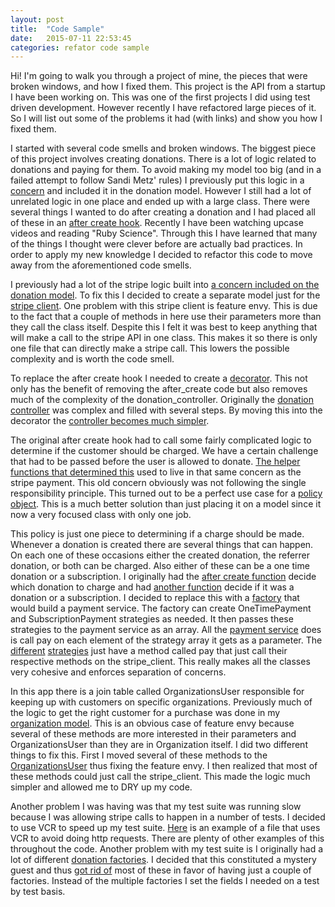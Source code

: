 ```yaml
---
layout: post
title:  "Code Sample"
date:   2015-07-11 22:53:45
categories: refator code sample
---
```

Hi! I'm going to walk you through a project of mine, the pieces that were broken windows, and how I fixed them. This project is the API from a startup I have been working on. This was one of the first projects I did using test driven development. However recently I have refactored large pieces of it. So I will list out some of the problems it had (with links) and show you how I fixed them.

I started with several code smells and broken windows. The biggest piece of this project involves creating donations. There is a lot of logic related to donations and paying for them. To avoid making my model too big (and in a failed attempt to follow Sandi Metz' rules) I previously put this logic in a [concern][pledgeable] and included it in the donation model. However I still had a lot of unrelated logic in one place and ended up with a large class. There were several things I wanted to do after creating a donation and I had placed all of these in an [after create hook][after]. Recently I have been watching upcase videos and reading "Ruby Science". Through this I have learned that many of the things I thought were clever before are actually bad practices. In order to apply my new knowledge I decided to refactor this code to move away from the aforementioned code smells.

I previously had a lot of the stripe logic built into [a concern included on the donation model][create_subscription]. To fix this I decided to create a separate model just for the [stripe client][stripe_client]. One problem with this stripe client is feature envy. This is due to the fact that a couple of methods in here use their parameters more than they call the class itself. Despite this I felt it was best to keep anything that will make a call to the stripe API in one class. This makes it so there is only one file that can directly make a stripe call. This lowers the possible complexity and is worth the code smell.

To replace the after create hook I needed to create a [decorator][decorator]. This not only has the benefit of removing the after_create code but also removes much of the complexity of the donation_controller. Originally the [donation controller][old_donation_controller] was complex and filled with several steps. By moving this into the decorator the [controller becomes much simpler][new_donation_controller].

The original after create hook had to call some fairly complicated logic to determine if the customer should be charged. We have a certain challenge that had to be passed before the user is allowed to donate. [The helper functions that determined this][old_policy] used to live in that same concern as the stripe payment. This old concern obviously was not following the single responsibility principle. This turned out to be a perfect use case for a [policy object][new_policy]. This is a much better solution than just placing it on a model since it now a very focused class with only one job.

This policy is just one piece to determining if a charge should be made. Whenever a donation is created there are several things that can happen. On each one of these occasions either the created donation, the referrer donation, or both can be charged. Also either of these can be a one time donation or a subscription. I originally had the [after create function][after_function] decide which donation to charge and had [another function][purchase] decide if it was a donation or a subscription. I decided to replace this with a [factory][factory] that would build a payment service. The factory can create OneTimePayment and SubscriptionPayment strategies as needed. It then passes these strategies to the payment service as an array. All the [payment service][payment_service] does is call pay on each element of the strategy array it gets as a parameter. The [different][one_time] [strategies][subscription] just have a method called pay that just call their respective methods on the stripe_client. This really makes all the classes very cohesive and enforces separation of concerns.

In this app there is a join table called OrganizationsUser responsible for keeping up with customers on specific organizations. Previously much of the logic to get the right customer for a purchase was done in my [organization model][organization_model]. This is an obvious case of feature envy because several of these methods are more interested in their parameters and OrganizationsUser than they are in Organization itself. I did two different things to fix this. First I moved several of these methods to the [OrganizationsUser][OrganizationsUser] thus fixing the feature envy. I then realized that most of these methods could just call the stripe_client. This made the logic much simpler and allowed me to DRY up my code.

Another problem I was having was that my test suite was running slow because I was allowing stripe calls to happen in a number of tests. I decided to use VCR to speed up my test suite. [Here][stripe_client_spec] is an example of a file that uses VCR to avoid doing http requests. There are plenty of other examples of this throughout the code. Another problem with my test suite is I originally had a lot of different [donation factories][donation_factories_old]. I decided that this constituted a mystery guest and thus [got rid of][donation_factories_new] most of these in favor of having just a couple of factories. Instead of the multiple factories I set the fields I needed on a test by test basis.

[pledgeable]: https://github.com/frasermince/MultiplyMeApi/blob/b4b37adf627f6ef42769010161fc812c05095522/app/models/concerns/pledgeable.rb
[after]: https://github.com/frasermince/MultiplyMeApi/blob/b4b37adf627f6ef42769010161fc812c05095522/app/models/concerns/pledgeable.rb#L4
[stripe_client]: https://github.com/frasermince/MultiplyMeApi/blob/d818966c4545f8447b685a3c153aea2ef6a4eba1/app/models/stripe_client.rb
[stripe_client_spec]: https://github.com/frasermince/MultiplyMeApi/blob/d818966c4545f8447b685a3c153aea2ef6a4eba1/spec/models/stripe_client_spec.rb
[donation_factories_old]: https://github.com/frasermince/MultiplyMeApi/blob/b4b37adf627f6ef42769010161fc812c05095522/spec/factories/donation.rb
[donation_factories_new]: https://github.com/frasermince/MultiplyMeApi/blob/d818966c4545f8447b685a3c153aea2ef6a4eba1/spec/factories/donation.rb
[create_subscription]: https://github.com/frasermince/MultiplyMeApi/blob/b4b37adf627f6ef42769010161fc812c05095522/app/models/concerns/pledgeable.rb#L73
[decorator]: https://github.com/frasermince/MultiplyMeApi/blob/d818966c4545f8447b685a3c153aea2ef6a4eba1/app/decorators/donation_decorator.rb
[old_donation_controller]: https://github.com/frasermince/MultiplyMeApi/blob/b4b37adf627f6ef42769010161fc812c05095522/app/controllers/api/v1/donations_controller.rb#L5
[new_donation_controller]: https://github.com/frasermince/MultiplyMeApi/blob/e5cb0c41893c26f2619f29ef4b786a72ba2f1407/app/controllers/api/v1/donations_controller.rb#L5
[organization_model]: https://github.com/frasermince/MultiplyMeApi/blob/b4b37adf627f6ef42769010161fc812c05095522/app/models/organization.rb#L25
[OrganizationsUser]: https://github.com/frasermince/MultiplyMeApi/blob/f5accf96136fc93851c7c95a7a5ac6711bd26223/app/models/organizations_user.rb#L25
[old_policy]: https://github.com/frasermince/MultiplyMeApi/blob/b4b37adf627f6ef42769010161fc812c05095522/app/models/concerns/pledgeable.rb#L69
[new_policy]: https://github.com/frasermince/MultiplyMeApi/blob/f5accf96136fc93851c7c95a7a5ac6711bd26223/app/policies/completed_challenge_policy.rb
[purchase]: https://github.com/frasermince/MultiplyMeApi/blob/b4b37adf627f6ef42769010161fc812c05095522/app/models/concerns/pledgeable.rb#L106
[factory]: https://github.com/frasermince/MultiplyMeApi/blob/f5accf96136fc93851c7c95a7a5ac6711bd26223/app/models/payments/payment_factory.rb
[payment_service]: https://github.com/frasermince/MultiplyMeApi/blob/f5accf96136fc93851c7c95a7a5ac6711bd26223/app/services/payment_service.rb
[one_time]: https://github.com/frasermince/MultiplyMeApi/blob/f5accf96136fc93851c7c95a7a5ac6711bd26223/app/models/payments/one_time_payment.rb
[subscription]: https://github.com/frasermince/MultiplyMeApi/blob/f5accf96136fc93851c7c95a7a5ac6711bd26223/app/models/payments/subscription_payment.rb
[after_function]: https://github.com/frasermince/MultiplyMeApi/blob/b4b37adf627f6ef42769010161fc812c05095522/app/models/concerns/pledgeable.rb#L21
